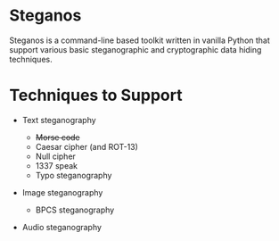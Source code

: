 # Steganos
Steganos is a command-line based toolkit written in vanilla Python that support various basic steganographic and cryptographic data hiding techniques.

# Techniques to Support
* Text steganography
    - ~~Morse code~~
    - Caesar cipher (and ROT-13)
    - Null cipher
    - 1337 speak
    - Typo steganography

* Image steganography
    - BPCS steganography

* Audio steganography